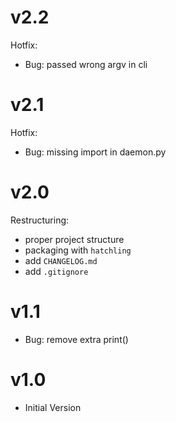 # v2.2
Hotfix:
- Bug: passed wrong argv in cli

# v2.1
Hotfix:  
- Bug: missing import in daemon.py

# v2.0
Restructuring:  
- proper project structure
- packaging with `hatchling`
- add `CHANGELOG.md`
- add `.gitignore`

# v1.1
- Bug: remove extra print()

# v1.0
- Initial Version  
